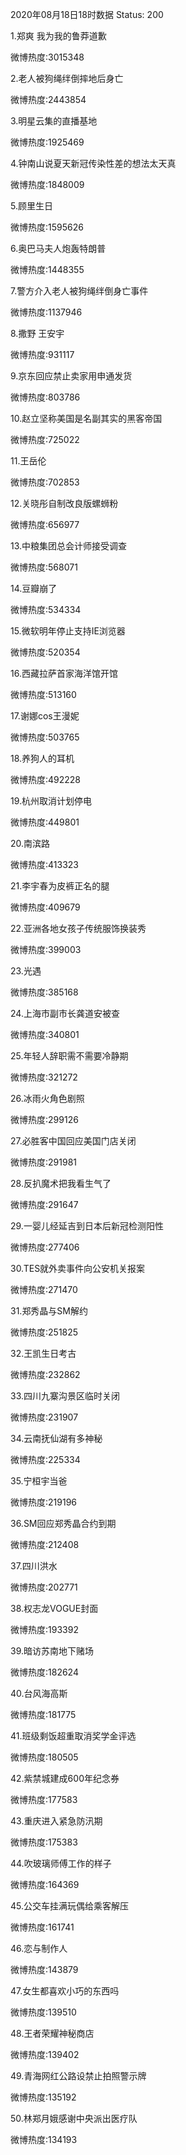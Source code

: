 2020年08月18日18时数据
Status: 200

1.郑爽 我为我的鲁莽道歉

微博热度:3015348

2.老人被狗绳绊倒摔地后身亡

微博热度:2443854

3.明星云集的直播基地

微博热度:1925469

4.钟南山说夏天新冠传染性差的想法太天真

微博热度:1848009

5.顾里生日

微博热度:1595626

6.奥巴马夫人炮轰特朗普

微博热度:1448355

7.警方介入老人被狗绳绊倒身亡事件

微博热度:1137946

8.撒野 王安宇

微博热度:931117

9.京东回应禁止卖家用申通发货

微博热度:803786

10.赵立坚称美国是名副其实的黑客帝国

微博热度:725022

11.王岳伦

微博热度:702853

12.关晓彤自制改良版螺蛳粉

微博热度:656977

13.中粮集团总会计师接受调查

微博热度:568071

14.豆瓣崩了

微博热度:534334

15.微软明年停止支持IE浏览器

微博热度:520354

16.西藏拉萨首家海洋馆开馆

微博热度:513160

17.谢娜cos王漫妮

微博热度:503765

18.养狗人的耳机

微博热度:492228

19.杭州取消计划停电

微博热度:449801

20.南滨路

微博热度:413323

21.李宇春为皮裤正名的腿

微博热度:409679

22.亚洲各地女孩子传统服饰换装秀

微博热度:399003

23.光遇

微博热度:385168

24.上海市副市长龚道安被查

微博热度:340801

25.年轻人辞职需不需要冷静期

微博热度:321272

26.冰雨火角色剧照

微博热度:299126

27.必胜客中国回应美国门店关闭

微博热度:291981

28.反扒魔术把我看生气了

微博热度:291647

29.一婴儿经延吉到日本后新冠检测阳性

微博热度:277406

30.TES就外卖事件向公安机关报案

微博热度:271470

31.郑秀晶与SM解约

微博热度:251825

32.王凯生日考古

微博热度:232862

33.四川九寨沟景区临时关闭

微博热度:231907

34.云南抚仙湖有多神秘

微博热度:225334

35.宁桓宇当爸

微博热度:219196

36.SM回应郑秀晶合约到期

微博热度:212408

37.四川洪水

微博热度:202771

38.权志龙VOGUE封面

微博热度:193392

39.暗访苏南地下赌场

微博热度:182624

40.台风海高斯

微博热度:181775

41.班级剩饭超重取消奖学金评选

微博热度:180505

42.紫禁城建成600年纪念券

微博热度:177583

43.重庆进入紧急防汛期

微博热度:175383

44.吹玻璃师傅工作的样子

微博热度:164369

45.公交车挂满玩偶给乘客解压

微博热度:161741

46.恋与制作人

微博热度:143879

47.女生都喜欢小巧的东西吗

微博热度:139510

48.王者荣耀神秘商店

微博热度:139402

49.青海网红公路设禁止拍照警示牌

微博热度:135192

50.林郑月娥感谢中央派出医疗队

微博热度:134193

